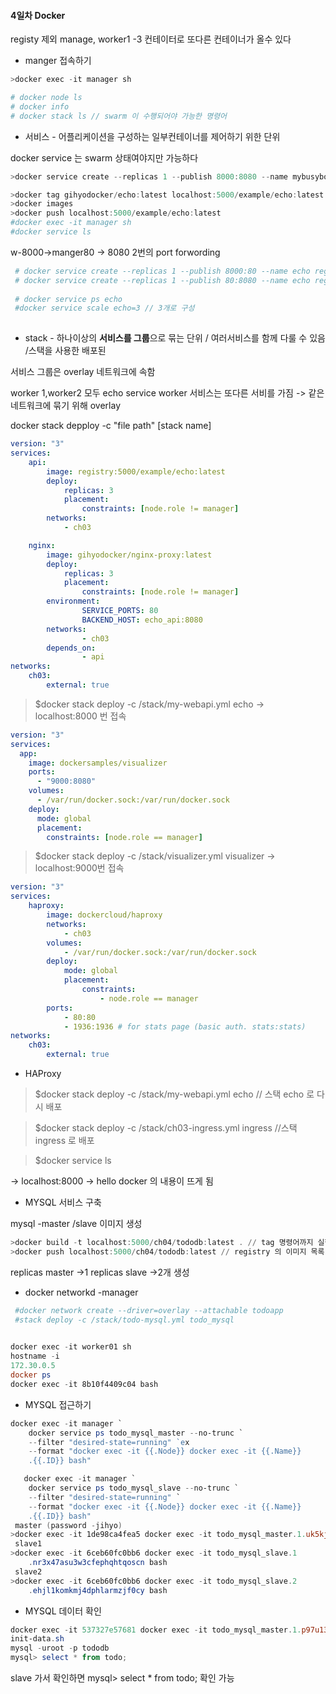 #### 4일차 Docker 

registy 제외 manage, worker1 -3  컨테이터로 또다른 컨테이너가 올수 있다

- manger 접속하기 

```powershell
>docker exec -it manager sh

# docker node ls 
# docker info 
# docker stack ls // swarm 이 수행되어야 가능한 명령어 

```

- 서비스 - 어플리케이션을 구성하는 일부컨테이너를 제어하기 위한 단위

docker service 는 swarm 상태여야지만 가능하다 

```powershell
>docker service create --replicas 1 --publish 8000:8080 --name mybusybox >registry:5000/busybox:latest //registry:5000번의 busy box사용 

```

```powershell
>docker tag gihyodocker/echo:latest localhost:5000/example/echo:latest
>docker images
>docker push localhost:5000/example/echo:latest
#docker exec -it manager sh
#docker service ls
```



w-8000->manger80 -> 8080 2번의 port forwording  

```powershell
 # docker service create --replicas 1 --publish 8000:80 --name echo registry:5000/example/echo:latest //8000요청이면 80으로 nager ->삭제 
 # docker service create --replicas 1 --publish 80:8080 --name echo registry:5000/example/echo:latest //localhost:8000 으로 접속
 
 # docker service ps echo 
 #docker service scale echo=3 // 3개로 구성 
 
```

- stack - 하나이상의 **서비스를 그룹**으로 묶는 단위 /  여러서비스를 함께 다룰 수 있음 /스택을 사용한 배포된 

서비스 그룹은 overlay 네트워크에 속함 

worker 1,worker2 모두 echo service  worker 서비스는 또다른 서비를 가짐 -> 같은 네트워크에 묶기 위해 overlay  

docker stack depploy -c "file path" [stack name]

```yaml
version: "3"
services:
    api:
        image: registry:5000/example/echo:latest
        deploy:
            replicas: 3
            placement:
                constraints: [node.role != manager]
        networks:
            - ch03

    nginx:
        image: gihyodocker/nginx-proxy:latest
        deploy:
            replicas: 3
            placement: 
                constraints: [node.role != manager]
        environment: 
        		SERVICE_PORTS: 80
                BACKEND_HOST: echo_api:8080
        networks:
                - ch03
        depends_on:
                - api
networks:
    ch03:
        external: true
```

> $docker stack deploy -c /stack/my-webapi.yml echo -> localhost:8000 번 접속

```yaml
version: "3"
services:
  app:
    image: dockersamples/visualizer
    ports:
      - "9000:8080"
    volumes:
      - /var/run/docker.sock:/var/run/docker.sock
    deploy:
      mode: global
      placement:
        constraints: [node.role == manager]
```

> $docker stack deploy -c /stack/visualizer.yml  visualizer -> localhost:9000번 접속 

```yaml
version: "3"
services:
    haproxy:
        image: dockercloud/haproxy
        networks: 
            - ch03
        volumes:
            - /var/run/docker.sock:/var/run/docker.sock
        deploy:
            mode: global
            placement: 
                constraints:
                    - node.role == manager
        ports:
            - 80:80
            - 1936:1936 # for stats page (basic auth. stats:stats)
networks: 
    ch03:
        external: true
```

- HAProxy

> $docker stack deploy -c /stack/my-webapi.yml  echo // 스택 echo 로 다시 배포

> $docker stack deploy -c /stack/ch03-ingress.yml ingress //스택 ingress 로 배포 

> $docker service ls 

-> localhost:8000 -> hello docker 의 내용이 뜨게 됨 

- MYSQL 서비스 구축 

mysql -master /slave 이미지 생성

```powershell
>docker build -t localhost:5000/ch04/tododb:latest . // tag 명령어까지 실행
>docker push localhost:5000/ch04/tododb:latest // registry 의 이미지 목록  http://localhost:5000/v2/_catalog 확인

```

replicas master ->1 replicas slave ->2개 생성 

- docker networkd  -manager

```powershell
 #docker network create --driver=overlay --attachable todoapp
 #stack deploy -c /stack/todo-mysql.yml todo_mysql
 
```

```powershell
docker exec -it worker01 sh
hostname -i
172.30.0.5
docker ps
docker exec -it 8b10f4409c04 bash
```

- MYSQL 접근하기 

```powershell
docker exec -it manager `
    docker service ps todo_mysql_master --no-trunc `
    --filter "desired-state=running" `ex
    --format "docker exec -it {{.Node}} docker exec -it {{.Name}} 
    .{{.ID}} bash"

   docker exec -it manager `
    docker service ps todo_mysql_slave --no-trunc `
    --filter "desired-state=running" `
    --format "docker exec -it {{.Node}} docker exec -it {{.Name}} 
    .{{.ID}} bash"
 master (password -jihyo)
>docker exec -it 1de98ca4fea5 docker exec -it todo_mysql_master.1.uk5kj8sstyjgqbaha4uvgbrxm bash
 slave1
>docker exec -it 6ceb60fc0bb6 docker exec -it todo_mysql_slave.1
    .nr3x47asu3w3cfephqhtqoscn bash
 slave2 
>docker exec -it 6ceb60fc0bb6 docker exec -it todo_mysql_slave.2
    .ehjl1komkmj4dphlarmzjf0cy bash
```

- MYSQL 데이터 확인 

```powershell
docker exec -it 537327e57681 docker exec -it todo_mysql_master.1.p97u13qv89uwjdm4zrf0rh0xt bash // 접속
init-data.sh
mysql -uroot -p tododb
mysql> select * from todo; 
```

 slave 가서 확인하면  mysql> select * from todo;  확인 가능